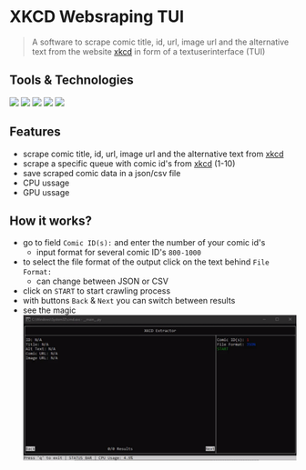 # XKCD Websraping TUI 
> A software to scrape comic title, id, url, image url and the alternative text from the website [xkcd](https://xkcd.com/) in form of a textuserinterface (TUI) 


## Tools & Technologies 
![](https://img.shields.io/badge/Editor-VSC-idk?style=flat&logo=visual-studio-code&logoColor=white&color=ff00) 
![](https://img.shields.io/badge/Code-Python-idk?style=flat&logo=python&logoColor=white&color=ff00)
![](https://img.shields.io/badge/Technologie-Scrapy-idk?style=flat&logo=scrapy&logoColor=white&color=ff00)
![](https://img.shields.io/badge/Technologie-img2text-idk?style=flat&logo=img2text&logoColor=white&color=ff00)
![](https://img.shields.io/badge/Technologie-psutil-idk?style=flat&logo=psutil&logoColor=white&color=ff00)

## Features 
+ scrape comic title, id, url, image url and the alternative text from [xkcd](https://xkcd.com/)
+ scrape a specific queue with comic id's from [xkcd](https://xkcd.com/) (1-10)
+ save scraped comic data in a json/csv file
+ CPU ussage
+ GPU ussage

## How it works?
+ go to field `Comic ID(s):` and enter the number of your comic id's
  + input format for several comic ID's `800-1000`
+ to select the file format of the output click on the text behind `File Format:`
  + can change between JSON or CSV
+ click on `START` to start crawling process
+ with buttons `Back` & `Next` you can switch between results
+ see the magic
![](/images/tui.png)
